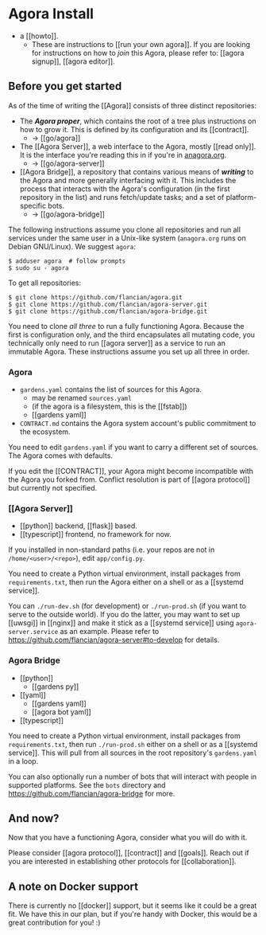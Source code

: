 # Agora Install

- a [[howto]].
  - These are instructions to [[run your own agora]]. If you are looking for instructions on how to *join* this Agora, please refer to: [[agora signup]], [[agora editor]].

## Before you get started

As of the time of writing the [[Agora]] consists of three distinct repositories:

- The ***Agora proper***, which contains the root of a tree plus instructions on how to grow it. This is defined by its configuration and its [[contract]].
  - -> [[go/agora]]
- The [[Agora Server]], a web interface to the Agora, mostly [[read only]]. It is the interface you're reading this in if you're in [anagora.org](https://anagora.org).
  - -> [[go/agora-server]]
- [[Agora Bridge]], a repository that contains various means of ***writing*** to the Agora and more generally interfacing with it. This includes the process that interacts with the Agora's configuration (in the first repository in the list) and runs fetch/update tasks; and a set of platform-specific bots.
  - -> [[go/agora-bridge]]

The following instructions assume you clone all repositories and run all services under the same user in a Unix-like system (`anagora.org` runs on Debian GNU/Linux). We suggest `agora`:

```
$ adduser agora  # follow prompts
$ sudo su - agora
```

To get all repositories:

```
$ git clone https://github.com/flancian/agora.git
$ git clone https://github.com/flancian/agora-server.git
$ git clone https://github.com/flancian/agora-bridge.git
```

You need to clone *all three* to run a fully functioning Agora. Because the first is configuration only, and the third encapsulates all mutating code, you technically only need to run [[agora server]] as a service to run an immutable Agora. These instructions assume you set up all three in order.

### Agora

- `gardens.yaml` contains the list of sources for this Agora.
  - may be renamed `sources.yaml`
  - (if the agora is a filesystem, this is the [[fstab]])
  - [[gardens yaml]]
- `CONTRACT.md` contains the Agora system account's public commitment to the ecosystem.

You need to edit `gardens.yaml` if you want to carry a different set of sources. The Agora comes with defaults.

If you edit the [[CONTRACT]], your Agora might become incompatible with the Agora you forked from. Conflict resolution is part of [[agora protocol]] but currently not specified.

### [[Agora Server]]

- [[python]] backend, [[flask]] based.
- [[typescript]] frontend, no framework for now.

If you installed in non-standard paths (i.e. your repos are not in `/home/<user>/<repo>`), edit `app/config.py`.

You need to create a Python virtual environment, install packages from `requirements.txt`, then run the Agora either on a shell or as a [[systemd service]].

 You can `./run-dev.sh` (for development) or `./run-prod.sh` (if you want to serve to the outside world). If you do the latter, you may want to set up [[uwsgi]] in [[nginx]] and make it stick as a [[systemd service]] using `agora-server.service` as an example.  Please refer to https://github.com/flancian/agora-server#to-develop for details.

### Agora Bridge

- [[python]] 
  - [[gardens py]]
- [[yaml]]
  - [[gardens yaml]]
  - [[agora bot yaml]]
- [[typescript]]

You need to create a Python virtual environment, install packages from `requirements.txt`, then run `./run-prod.sh` either on a shell or as a [[systemd service]]. This will pull from all sources in the root repository's `gardens.yaml` in a loop.

You can also optionally run a number of bots that will interact with people in supported platforms. See the `bots` directory and https://github.com/flancian/agora-bridge for more.

## And now?

Now that you have a functioning Agora, consider what you will do with it.

Please consider [[agora protocol]], [[contract]] and [[goals]]. Reach out if you are interested in establishing other protocols for [[collaboration]].

## A note on Docker support

There is currently no [[docker]] support, but it seems like it could be a great fit. We have this in our plan, but if you're handy with Docker, this would be a great contribution for you! :)